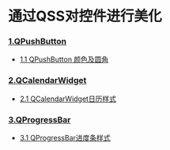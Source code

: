 # 通过QSS对控件进行美化

### [1.QPushButton](QPushButton按钮/)
 - [1.1 QPushButton 颜色及圆角](QPushButton按钮/ButtonHover.py)

### [2.QCalendarWidget](QCalendarWidget日历/)
 - [2.1 QCalendarWidget日历样式](QCalendarWidget日历/CalendarWidget.py)

### [3.QProgressBar](QProgressBar进度条样式/)
 - [3.1 QProgressBar进度条样式](QProgressBar进度条样式/ProgressBar.py)